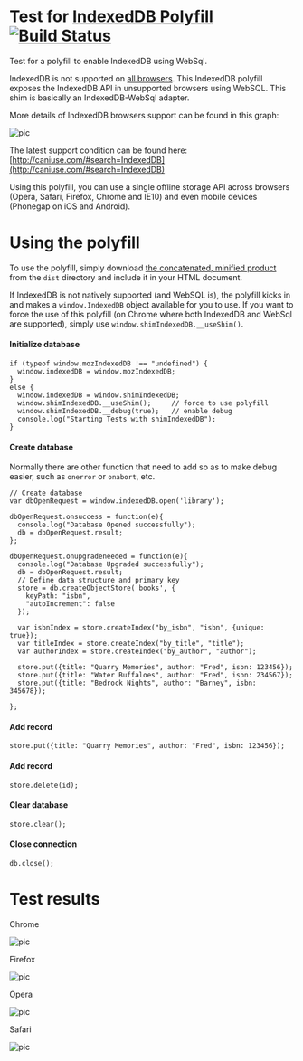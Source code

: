 Test for [IndexedDB Polyfill](https://github.com/axemclion/IndexedDBShim.git) [![Build Status](https://secure.travis-ci.org/axemclion/IndexedDBShim.png)](https://travis-ci.org/axemclion/IndexedDBShim)
================================

Test for a polyfill to enable IndexedDB using WebSql.

IndexedDB is not supported on <a href = "http://caniuse.com/#search=IndexedDB" target="_blank">all browsers</a>.
This IndexedDB polyfill exposes the IndexedDB API in unsupported browsers using WebSQL. This shim is basically an IndexedDB-WebSql adapter.

More details of IndexedDB browsers support can be found in this graph:

![pic](https://dl.dropboxusercontent.com/u/107773577/Blog%20pics/Screen%20Shot%202014-08-25%20at%2011.29.51%20AM.png)

The latest support condition can be found here: [http://caniuse.com/#search=IndexedDB](http://caniuse.com/#search=IndexedDB)

Using this polyfill, you can use a single offline storage API across browsers (Opera, Safari, Firefox, Chrome and IE10) and even mobile devices (Phonegap on iOS and Android).

Using the polyfill
==================
To use the polyfill, simply download [the concatenated, minified product](https://raw.github.com/axemclion/IndexedDBShim/master/dist/IndexedDBShim.min.js) from the `dist` directory and include it in your HTML document.

If IndexedDB is not natively supported (and WebSQL is), the polyfill kicks in and makes a `window.IndexedDB` object available for you to use.
If you want to force the use of this polyfill (on Chrome where both IndexedDB and WebSql are supported), simply use `window.shimIndexedDB.__useShim()`.

#### Initialize database

	if (typeof window.mozIndexedDB !== "undefined") {
	  window.indexedDB = window.mozIndexedDB;
	}
	else {
	  window.indexedDB = window.shimIndexedDB;
	  window.shimIndexedDB.__useShim();     // force to use polyfill
	  window.shimIndexedDB.__debug(true);   // enable debug
	  console.log("Starting Tests with shimIndexedDB");
	}

#### Create database

Normally there are other function that need to add so as to make debug easier, such as `onerror` or `onabort`, etc.

	// Create database
	var dbOpenRequest = window.indexedDB.open('library');

	dbOpenRequest.onsuccess = function(e){
	  console.log("Database Opened successfully");
	  db = dbOpenRequest.result;
	};

	dbOpenRequest.onupgradeneeded = function(e){
	  console.log("Database Upgraded successfully");
	  db = dbOpenRequest.result;
	  // Define data structure and primary key
	  store = db.createObjectStore('books', {
	    keyPath: "isbn",
	    "autoIncrement": false
	  });

	  var isbnIndex = store.createIndex("by_isbn", "isbn", {unique: true});
	  var titleIndex = store.createIndex("by_title", "title");
	  var authorIndex = store.createIndex("by_author", "author");

	  store.put({title: "Quarry Memories", author: "Fred", isbn: 123456});
	  store.put({title: "Water Buffaloes", author: "Fred", isbn: 234567});
	  store.put({title: "Bedrock Nights", author: "Barney", isbn: 345678});

	};

#### Add record

	store.put({title: "Quarry Memories", author: "Fred", isbn: 123456});

#### Add record

	store.delete(id);

#### Clear database

	store.clear();

#### Close connection

	db.close();

Test results
============

Chrome

![pic](http://media-cache-ak0.pinimg.com/originals/6e/f5/09/6ef509f05185950bcad58887cb806dad.jpg)

Firefox

![pic](http://media-cache-ec0.pinimg.com/originals/eb/92/83/eb9283ed6789b74385dd674248971cb9.jpg)

Opera

![pic](http://media-cache-ak0.pinimg.com/736x/78/ad/8f/78ad8f1aeaf0d4f67b84f19af5f92934.jpg)

Safari

![pic](http://media-cache-ak0.pinimg.com/736x/85/c7/2a/85c72ae06cfbb64b1444e44da82d9c28.jpg)